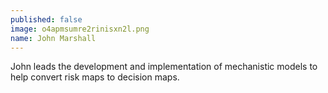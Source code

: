 ```yaml
---
published: false
image: o4apmsumre2rinisxn2l.png
name: John Marshall
---
```

John leads the development and implementation of mechanistic models to help convert risk maps to decision maps.
